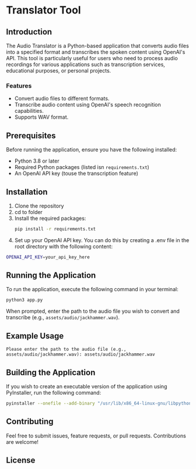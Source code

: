 # Translator Tool

## Introduction

The Audio Translator is a Python-based application that converts audio files into a specified format and transcribes the spoken content using OpenAI's API. This tool is particularly useful for users who need to process audio recordings for various applications such as transcription services, educational purposes, or personal projects.

### Features
- Convert audio files to different formats.
- Transcribe audio content using OpenAI's speech recognition capabilities.
- Supports WAV format.

## Prerequisites

Before running the application, ensure you have the following installed:

- Python 3.8 or later
- Required Python packages (listed isn `requirements.txt`)
- An OpenAI API key (touse the transcription feature)

## Installation

1. Clone the repository
2. cd to folder
3. Install the required packages:
   ```bash
   pip install -r requirements.txt
   ```
4. Set up your OpenAI API key. You can do this by creating a .env file in the root directory with the following content:  
```bash
OPENAI_API_KEY=your_api_key_here
```

## Running the Application
To run the application, execute the following command in your terminal:
```bash
python3 app.py
```

When prompted, enter the path to the audio file you wish to convert and transcribe (e.g., `assets/audio/jackhammer.wav`).

## Example Usage
```plaintext
Please enter the path to the audio file (e.g., assets/audio/jackhammer.wav): assets/audio/jackhammer.wav
```

## Building the Application
If you wish to create an executable version of the application using PyInstaller, run the following command:
```bash
pyinstaller --onefile --add-binary "/usr/lib/x86_64-linux-gnu/libpython3.8.so:lib" --add-data ".env:.env" --add-data "assets:assets" app.py
```

## Contributing

Feel free to submit issues, feature requests, or pull requests. Contributions are welcome!


## License


